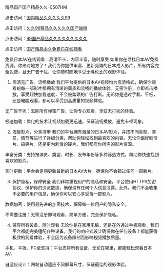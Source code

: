 
精品国产国产精品久久-0507HM


点击访问：<a href="https://bered.pages.dev/">国内精品久久久久久99</a>

点击访问：<a href="https://rtj-3zo.pages.dev/">久久99精品久久久久久国产越南</a>

点击访问：<a href="https://vassv.pages.dev/">99国产精品久久久久久久久久久</a>

点击访问：<a href="https://https://vassv.pages.dev/">国产精品永久免费自在线观看</a>

免费日本AV在线观看：高清不卡，内容丰富，随时享受
如果你在寻找日本AV免费资源，你来对地方了！我们为你提供丰富、更新频繁的日本成人影片，所有内容完全免费，且无广告干扰，让你随时随地享受无与伦比的观影体验。

1. 高清无广告，流畅播放
我们平台提供的日本AV视频均为高清格式，确保你观看的每一部影片都拥有清晰的画质和流畅的播放体验。无需注册，立即点击播放，享受超快加载速度，不会被繁琐的广告打断。无论你是通过手机、平板，还是电脑观看，都可以享受到高质量的视频体验。

无广告干扰：去除所有弹窗广告，让你专心观看，享受无打扰的体验。

极速加载：优化的技术让视频加载更迅速，保证流畅播放，避免卡顿现象。

2. 海量影片，分类清晰
我们的平台拥有海量的日本AV影片，并按不同类型、演员、情节等进行了详细分类，帮助你轻松找到最喜欢的内容。无论你偏好剧情片、搞笑片，还是更为刺激的硬片，我们都有你所需的影片资源。

丰富分类：支持按演员、类型、时长、发布年份等多种筛选方式，帮助你快速找到喜欢的影片。

实时更新：平台会定期更新最新的日本AV大片，确保你不会错过任何一部新片。

3. 保护隐私，保障安全
我们非常重视用户的隐私和安全。平台使用HTTPS加密协议，保护你的浏览数据，确保没有任何个人信息泄露。此外，我们不会收集不必要的用户信息，确保你可以安心享受每一部影片。

数据加密：使用最先进的加密技术，保障每一位用户的隐私安全。

不需要注册：无需注册即可观看，简单方便，完全保护隐私。

4. 兼容所有设备，随时观看
无论你是在家用电脑，还是在外通过手机观看，我们平台都能完美适配各种设备。我们的响应式设计确保你在任何设备上都能获得极致的观看体验，不会因为设备限制而影响视频播放质量。

手机、平板、PC全支持：平台支持所有设备，无论在哪里，都能轻松观看日本AV。

自适应设计：网站自动适应不同屏幕尺寸，保证最佳的观影体验。


<span style="display:none;">[Canonical link](）</span>
